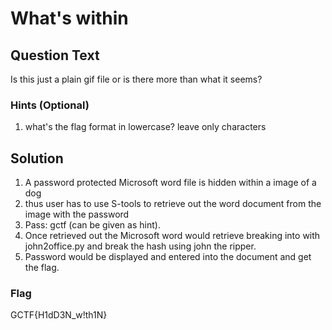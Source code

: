 # What's within

## Question Text
Is this just a plain gif file or is there more than what it seems?
<br>

### Hints (Optional)
1. what's the flag format in lowercase? leave only characters </br>

## Solution
1) A password protected Microsoft word file is hidden within a image of a dog
2) thus user has to use S-tools to retrieve out the word document from the image with the password
3) Pass: gctf (can be given as hint).
4) Once retrieved out the Microsoft word would retrieve breaking into with john2office.py and break the hash using john the ripper.
5) Password would be displayed and entered into the document and get the flag.


### Flag
GCTF{H1dD3N_w!th1N}
